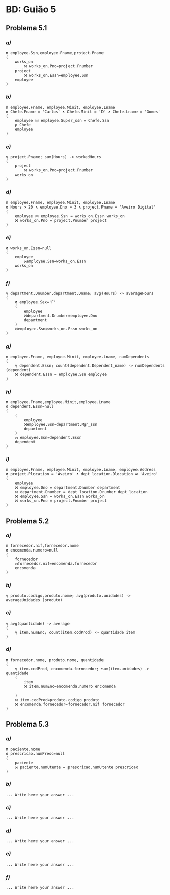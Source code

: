 # BD: Guião 5


## ​Problema 5.1
 
### *a)*

```
π employee.Ssn,employee.Fname,project.Pname
(
    works_on
        ⨝ works_on.Pno=project.Pnumber
    project
        ⨝ works_on.Essn=employee.Ssn 
    employee
)
```


### *b)* 

```
π employee.Fname, employee.Minit, employee.Lname
σ Chefe.Fname = 'Carlos' ∧ Chefe.Minit = 'D' ∧ Chefe.Lname = 'Gomes'
(
	employee ⨝ employee.Super_ssn = Chefe.Ssn
	ρ Chefe
	employee
)
```


### *c)* 

```
γ project.Pname; sum(Hours) -> workedHours
(
    project 
        ⨝ works_on.Pno=project.Pnumber
    works_on
)
```


### *d)* 

```
π employee.Fname, employee.Minit, employee.Lname
σ Hours > 20 ∧ employee.Dno = 3 ∧ project.Pname = 'Aveiro Digital' 
(
	employee ⨝ employee.Ssn = works_on.Essn works_on
	⨝ works_on.Pno = project.Pnumber project
)
```


### *e)* 

```
σ works_on.Essn=null
(
    employee 
        ⟕employee.Ssn=works_on.Essn 
    works_on
)
```


### *f)* 

```
γ department.Dnumber,department.Dname; avg(Hours) -> averageHours
(
	σ employee.Sex='F'
	(
		employee
		⨝department.Dnumber=employee.Dno
		department
	)
	⨝employee.Ssn=works_on.Essn works_on
)
```


### *g)* 

```
π employee.Fname, employee.Minit, employee.Lname, numDependents
(
	γ dependent.Essn; count(dependent.Dependent_name) -> numDependents (dependent)
	⨝ dependent.Essn = employee.Ssn employee
)
```


### *h)* 

```
π employee.Fname,employee.Minit,employee.Lname
σ dependent.Essn=null
(
	(
		employee
		⨝employee.Ssn=department.Mgr_ssn
		department
	)
	⟕ employee.Ssn=dependent.Essn
	dependent
)
```


### *i)* 

```
π employee.Fname, employee.Minit, employee.Lname, employee.Address
σ project.Plocation = 'Aveiro' ∧ dept_location.Dlocation ≠ 'Aveiro'
(
	employee
	⨝ employee.Dno = department.Dnumber department
	⨝ department.Dnumber = dept_location.Dnumber dept_location
	⨝ employee.Ssn = works_on.Essn works_on
	⨝ works_on.Pno = project.Pnumber project
)
```


## ​Problema 5.2

### *a)*

```
π fornecedor.nif,fornecedor.nome
σ encomenda.numero=null
(
	fornecedor
	⟕fornecedor.nif=encomenda.fornecedor
	encomenda
)
```

### *b)* 

```
γ produto.codigo,produto.nome; avg(produto.unidades) -> averageUnidades (produto)

```


### *c)* 

```
γ avg(quantidade) -> average
(
	γ item.numEnc; count(item.codProd) -> quantidade item
)
```


### *d)* 

```
π fornecedor.nome, produto.nome, quantidade
(
	γ item.codProd, encomenda.fornecedor; sum(item.unidades) -> quantidade
	(
		item
		⨝ item.numEnc=encomenda.numero encomenda
		
	)
	⨝ item.codProd=produto.codigo produto
	⨝ encomenda.fornecedor=fornecedor.nif fornecedor
)
```


## ​Problema 5.3

### *a)*

```
π paciente.nome
σ prescricao.numPresc=null
(
	paciente
	⟕ paciente.numUtente = prescricao.numUtente prescricao
)
```

### *b)* 

```
... Write here your answer ...
```


### *c)* 

```
... Write here your answer ...
```


### *d)* 

```
... Write here your answer ...
```

### *e)* 

```
... Write here your answer ...
```

### *f)* 

```
... Write here your answer ...
```
